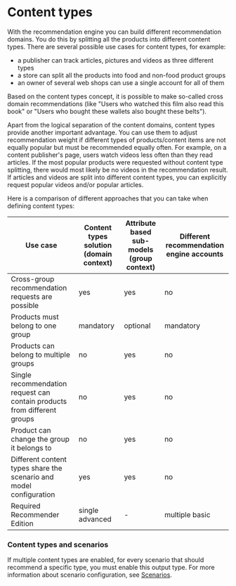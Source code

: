 # Content types

With the recommendation engine you can build different recommendation domains. 
You do this by splitting all the products into different content types. 
There are several possible use cases for content types, for example:

- a publisher can track articles, pictures and videos as three different types
- a store can split all the products into food and non-food product groups
- an owner of several web shops can use a single account for all of them

Based on the content types concept, it is possible to make so-called cross domain recommendations (like 
"Users who watched this film also read this book" or 
"Users who bought these wallets also bought these belts").

Apart from the logical separation of the content domains, content types provide another important advantage. 
You can use them to adjust recommendation weight if different types of products/content items are not equally popular but must be recommended equally often. 
For example, on a content publisher's page, users watch videos less often than they read articles. 
If the most popular products were requested without content type splitting, 
there would most likely be no videos in the recommendation result. 
If articles and videos are split into different content types, you can explicitly request 
popular videos and/or popular articles.

Here is a comparison of different approaches that you can take when defining content types:

|Use case|Content types solution (domain context)|Attribute based sub-models (group context)|Different recommendation engine accounts|
|---|---|---|---|
|Cross-group recommendation requests are possible|yes|yes|no|
|Products must belong to one group|mandatory|optional|mandatory|
|Products can belong to multiple groups|no|yes|no|
|Single recommendation request can contain products from different groups|no|yes|no|
|Product can change the group it belongs to|no|yes|no|
|Different content types share the scenario and model configuration|yes|yes|no|
|Required Recommender Edition|single advanced|-|multiple basic|

### Content types and scenarios

If multiple content types are enabled, for every scenario that should recommend a specific type, you must enable this output type.
For more information about scenario configuration, see [Scenarios](scenarios.md).
